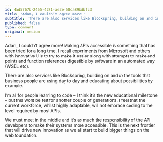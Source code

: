 ```yaml
---
id: 4ad5767b-2455-4271-ae3e-58ca89bdbfc3
title: 'Adam, I couldn’t agree more!'
subtitle: 'There are also services like Blockspring, building on and in the tools that business people are using day to day and educating about…'
published: false
type: comment
original: medium
---
```




Adam, I couldn’t agree more! Making APIs accessible is something that has been tried for a long time. I recall experiments from Microsoft and others with innovative UIs to try to make it easier along with attempts to make end points and function references digestible by software in an automated way (WSDL etc).

There are also services like Blockspring, building on and *in* the tools that business people are using day to day and educating about possibilities by example.

I’m all for people learning to code – I think it’s the new educational milestone – but this wont be felt for another couple of generations. I feel that the current workforce, whilst highly adaptable, will not embrace coding to the level required by most APIs.

We must meet in the middle and it’s as much the responsibility of the API developers to make their systems more accessible. This is the next frontier that will drive new innovation as we all start to build bigger things on the web foundation.

